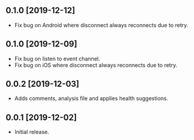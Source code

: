 ## 0.1.0 [2019-12-12]

* Fix bug on Android where disconnect always reconnects due to retry.

## 0.1.0 [2019-12-09]

* Fix bug on listen to event channel.
* Fix bug on iOS where disconnect always reconnects due to retry.

## 0.0.2 [2019-12-03]

* Adds comments, analysis file and applies health suggestions.

## 0.0.1 [2019-12-02]

* Initial release.
